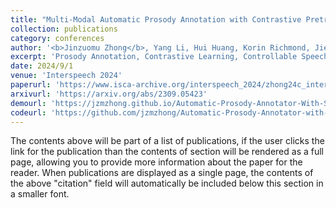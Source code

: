 ```yaml
---
title: "Multi-Modal Automatic Prosody Annotation with Contrastive Pretraining of Speech-Silence and Word-Punctuation"
collection: publications
category: conferences
author: '<b>Jinzuomu Zhong</b>, Yang Li, Hui Huang, Korin Richmond, Jie Liu, Zhiba Su, Jing Guo, Benlai Tang, Fengjie Zhu'
excerpt: 'Prosody Annotation, Contrastive Learning, Controllable Speech Synthesis'
date: 2024/9/1
venue: 'Interspeech 2024'
paperurl: 'https://www.isca-archive.org/interspeech_2024/zhong24c_interspeech.html'
arxivurl: 'https://arxiv.org/abs/2309.05423'
demourl: 'https://jzmzhong.github.io/Automatic-Prosody-Annotator-With-SSWP-CLAP/'
codeurl: 'https://github.com/jzmzhong/Automatic-Prosody-Annotator-with-SSWP-CLAP/'
---
```


The contents above will be part of a list of publications, if the user clicks the link for the publication than the contents of section will be rendered as a full page, allowing you to provide more information about the paper for the reader. When publications are displayed as a single page, the contents of the above "citation" field will automatically be included below this section in a smaller font.
